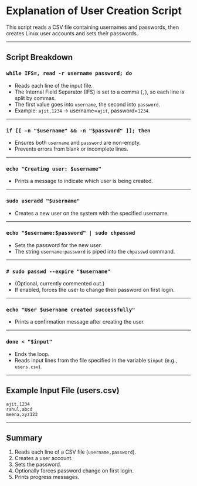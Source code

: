 # Explanation of User Creation Script

This script reads a CSV file containing usernames and passwords, then
creates Linux user accounts and sets their passwords.

------------------------------------------------------------------------

## Script Breakdown

### `while IFS=, read -r username password; do`

-   Reads each line of the input file.
-   The Internal Field Separator (IFS) is set to a comma (`,`), so each
    line is split by commas.
-   The first value goes into `username`, the second into `password`.
-   Example: `ajit,1234` → username=`ajit`, password=`1234`.

------------------------------------------------------------------------

### `if [[ -n "$username" && -n "$password" ]]; then`

-   Ensures both `username` and `password` are non-empty.
-   Prevents errors from blank or incomplete lines.

------------------------------------------------------------------------

### `echo "Creating user: $username"`

-   Prints a message to indicate which user is being created.

------------------------------------------------------------------------

### `sudo useradd "$username"`

-   Creates a new user on the system with the specified username.

------------------------------------------------------------------------

### `echo "$username:$password" | sudo chpasswd`

-   Sets the password for the new user.
-   The string `username:password` is piped into the `chpasswd` command.

------------------------------------------------------------------------

### `# sudo passwd --expire "$username"`

-   (Optional, currently commented out.)
-   If enabled, forces the user to change their password on first login.

------------------------------------------------------------------------

### `echo "User $username created successfully"`

-   Prints a confirmation message after creating the user.

------------------------------------------------------------------------

### `done < "$input"`

-   Ends the loop.
-   Reads input lines from the file specified in the variable `$input`
    (e.g., `users.csv`).

------------------------------------------------------------------------

## Example Input File (users.csv)

    ajit,1234
    rahul,abcd
    meena,xyz123

------------------------------------------------------------------------

## Summary

1.  Reads each line of a CSV file (`username,password`).
2.  Creates a user account.
3.  Sets the password.
4.  Optionally forces password change on first login.
5.  Prints progress messages.
